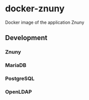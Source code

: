 # docker-znuny
Docker image of the application Znuny 

## Development

### Znuny

### MariaDB

### PostgreSQL

### OpenLDAP



